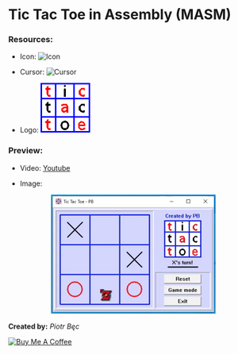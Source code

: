 # Tic Tac Toe in Assembly (MASM)
### Resources:

* Icon: <img src="https://github.com/PBWPL/TicTacToe-Assembly/blob/master/Resources/icon.ico?raw=true" alt="Icon" />

* Cursor: <img src="https://github.com/PBWPL/TicTacToe-Assembly/blob/master/Resources/cursor.cur?raw=true" alt="Cursor" />

* Logo: <img src="https://github.com/PBWPL/TicTacToe-Assembly/blob/master/Resources/logo.bmp?raw=true" alt="Logo" />

### Preview:
* Video:
[Youtube](https://youtu.be/4c7e-WsEtDo)

* Image:
<p align="center"><img src="https://github.com/PBWPL/TicTacToe-Assembly/blob/master/preview.jpg?raw=true" alt="Preview" width="332" height="240" /></p>

**Created by:**
*Piotr Bęc*

<a href="https://www.buymeacoffee.com/becpiotr" target="_blank"><img src="https://www.buymeacoffee.com/assets/img/custom_images/orange_img.png" alt="Buy Me A Coffee" width="158" height="38"></a>
